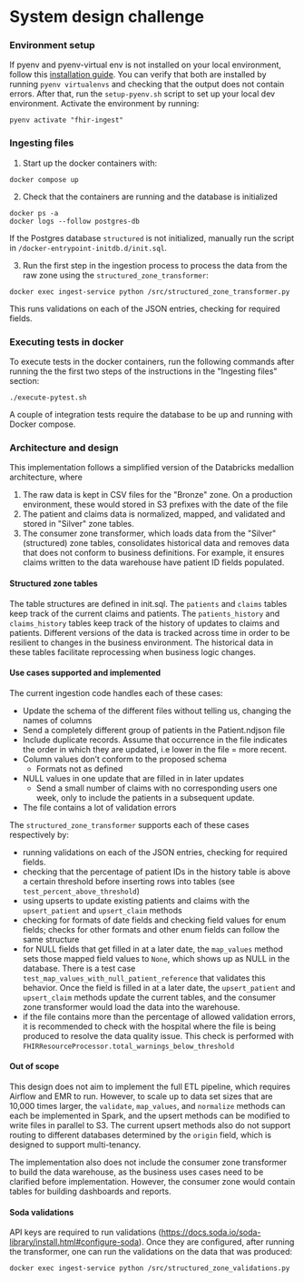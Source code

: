 # System design challenge

### Environment setup

If pyenv and pyenv-virtual env is not installed on your local environment, follow this [installation guide](https://medium.com/@adocquin/mastering-python-virtual-environments-with-pyenv-and-pyenv-virtualenv-c4e017c0b173#e871).
You can verify that both are installed by running `pyenv virtualenvs` and checking that the output does not contain errors. 
After that, run the `setup-pyenv.sh` script to set up your local dev environment. Activate the environment by running:
```
pyenv activate "fhir-ingest"
```

### Ingesting files

1. Start up the docker containers with:
```
docker compose up
```
2. Check that the containers are running and the database is initialized
```
docker ps -a
docker logs --follow postgres-db
```
If the Postgres database `structured` is not initialized, manually run the script in `/docker-entrypoint-initdb.d/init.sql`.

3. Run the first step in the ingestion process to process the data from the raw zone using the `structured_zone_transformer`:
```
docker exec ingest-service python /src/structured_zone_transformer.py
```
This runs validations on each of the JSON entries, checking for required fields. 

### Executing tests in docker
To execute tests in the docker containers, run the following commands after running the the first two
steps of the instructions in the "Ingesting files" section:
```
./execute-pytest.sh
```
A couple of integration tests require the database to be up and running with Docker compose.

### Architecture and design
This implementation follows a simplified version of the Databricks medallion architecture, where
1. The raw data is kept in CSV files for the "Bronze" zone. On a production environment, these would stored in S3 prefixes with the date of the file 
2. The patient and claims data is normalized, mapped, and validated and stored in "Silver" zone tables.
3. The consumer zone transformer, which loads data from the "Silver" (structured) zone tables, consolidates historical data and removes data that does not conform to business definitions. 
For example, it ensures claims written to the data warehouse have patient ID fields populated. 
#### Structured zone tables
The table structures are defined in init.sql. The `patients` and `claims` tables keep track of the current claims and patients. 
The `patients_history` and `claims_history` tables keep track of the history of updates to claims and patients. Different
versions of the data is tracked across time in order to be resilient to changes in the business environment. The historical 
data in these tables facilitate reprocessing when business logic changes. 

#### Use cases supported and implemented
The current ingestion code handles each of these cases:
- Update the schema of the different files without telling us, changing the names of columns
- Send a completely different group of patients in the Patient.ndjson file
- Include duplicate records. Assume that occurrence in the file indicates the order in which they are updated, i.e lower in the file = more recent.
- Column values don’t conform to the proposed schema
    - Formats not as defined
- NULL values in one update that are filled in in later updates
    - Send a small number of claims with no corresponding users one week, only to include the patients in a subsequent update.
- The file contains a lot of validation errors

The `structured_zone_transformer` supports each of these cases respectively by:
- running validations on each of the JSON entries, checking for required fields.
- checking that the percentage of patient IDs in the history table is above a certain threshold before inserting rows 
into tables (see `test_percent_above_threshold`)
- using upserts to update existing patients and claims with the `upsert_patient` and `upsert_claim` methods 
- checking for formats of date fields and checking field values for enum fields; checks for other formats and other
enum fields can follow the same structure
- for NULL fields that get filled in at a later date, the `map_values` method sets those mapped field values to `None`,
which shows up as NULL in the database. There is a test case `test_map_values_with_null_patient_reference` that validates
this behavior. Once the field is filled in at a later date, the `upsert_patient` and `upsert_claim` methods update the
current tables, and the consumer zone transformer would load the data into the warehouse.
- if the file contains more than the percentage of allowed validation errors, it is recommended to check with the hospital
where the file is being produced to resolve the data quality issue. This check is performed with `FHIRResourceProcessor.total_warnings_below_threshold`

#### Out of scope
This design does not aim to implement the full ETL pipeline, which requires Airflow and EMR to run. However, to scale up
to data set sizes that are 10,000 times larger, the `validate`, `map_values`, and `normalize` methods can each be implemented
in Spark, and the upsert methods can be modified to write files in parallel to S3. The current upsert methods also do not
support routing to different databases determined by the `origin` field, which is designed to support multi-tenancy. 

The implementation also does not include the consumer zone transformer to build the data warehouse, as the business uses
cases need to be clarified before implementation. However, the consumer zone would contain tables for building dashboards
and reports. 

#### Soda validations
API keys are required to run validations (https://docs.soda.io/soda-library/install.html#configure-soda). Once they are configured, 
after running the transformer, one can run the validations on the data that was produced:
```
docker exec ingest-service python /src/structured_zone_validations.py
```
